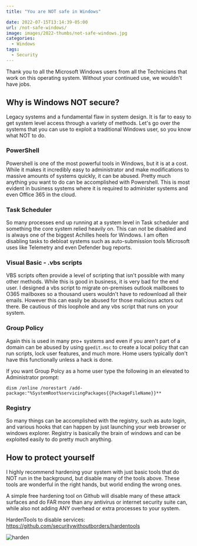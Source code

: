 ```yaml
---
title: "You are NOT safe in Windows"

date: 2022-07-15T13:14:39-05:00
url: /not-safe-windows/
image: images/2022-thumbs/not-safe-windows.jpg
categories:
  - Windows
tags:
  - Security
---
```

Thank you to all the Microsoft Windows users from all the Technicians that work on this operating system. Without your continued use, we wouldn't have jobs. 
<!--more-->
## Why is Windows NOT secure?
Legacy systems and a fundamental flaw in system design. It is far to easy to get system level access through a variety of methods. Let's go over the systems that you can use to exploit a traditional Windows user, so you know what NOT to do. 

### PowerShell
Powershell is one of the most powerful tools in Windows, but it is at a cost. While it makes it incredibly easy to administrator and make modifications to massive amounts of systems quickly, it can be abused. Pretty much anything you want to do can be accomplished with Powershell. This is most evident in business systems where it is required to administer systems and even Office 365 in the cloud. 

### Task Scheduler
So many processes end up running at a system level in Task scheduler and something the core system relied heavily on. This can not be disabled and is always one of the biggest Achilles heels for Windows. I am often disabling tasks to debloat systems such as auto-submission tools Microsoft uses like Telemetry and even Defender bug reports. 

### Visual Basic - .vbs scripts
VBS scripts often provide a level of scripting that isn't possible with many other methods. While this is good in business, it is very bad for the end user. I designed a vbs script to migrate on-premises outlook mailboxes to O365 mailboxes so a thousand users wouldn't have to redownload all their emails. However this can easily be abused for those malicious actors out there. Be cautious of this loophole and any vbs script that runs on your system. 

### Group Policy
Again this is used in many pro+ systems and even if you aren't part of a domain can be abused by using `gpedit.msc` to create a local policy that can run scripts, lock user features, and much more. Home users typically don't have this functionally unless a hack is done. 

If you want Group Polcy as a home user type the following in an elevated to Administrator prompt:
```
dism /online /norestart /add-package:"%SystemRoot%servicingPackages{{PackageFileName}}**
```

### Registry
So many things can be accomplished with the registry, such as auto login, and various hooks that can happen by just launching your web browser or windows explorer. Registry is basically the brain of windows and can be exploited easily to do pretty much anything.

## How to protect yourself
I highly recommend hardening your system with just basic tools that do NOT run in the background, but disable many of the tools above. These tools are wonderful in the right hands, but world ending the wrong ones. 

A simple free hardening tool on Github will disable many of these attack surfaces and do FAR more than any antivirus or internet security suite can, while also not adding ANY overhead or extra processes to your system. 

HardenTools to disable services: <https://github.com/securitywithoutborders/hardentools>

![harden](/images/2022/hardentools.png)




